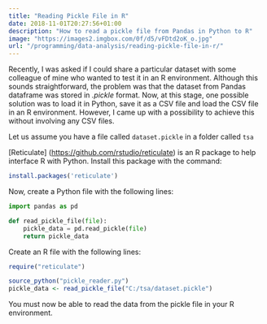 ```yaml
---
title: "Reading Pickle File in R"
date: 2018-11-01T20:27:56+01:00
description: "How to read a pickle file from Pandas in Python to R"
image: "https://images2.imgbox.com/0f/d5/vFDtd2oK_o.jpg"
url: "/programming/data-analysis/reading-pickle-file-in-r/"
---
```


Recently, I was asked if I could share a particular dataset with some colleague of mine who wanted to test it in an R environment. Although this sounds straightforward, the problem was that the dataset from Pandas dataframe was stored in *.pickle* format. Now, at this stage, one possible solution was to load it in Python, save it as a CSV file and load the CSV file in an R environment. However, I came up with a possibility to achieve this without involving any CSV files.

Let us assume you have a file called `dataset.pickle` in a folder called `tsa`

[Reticulate] (https://github.com/rstudio/reticulate) is an R package to help interface R with Python. Install this package with the command:

```R
install.packages('reticulate')
```

Now, create a Python file with the following lines:

```Python
import pandas as pd

def read_pickle_file(file):
    pickle_data = pd.read_pickle(file)
    return pickle_data
```

Create an R file with the following lines:

```R
require("reticulate")

source_python("pickle_reader.py")
pickle_data <- read_pickle_file("C:/tsa/dataset.pickle")
```

You must now be able to read the data from the pickle file in your R environment.